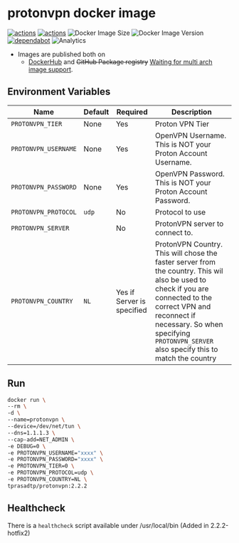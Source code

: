 # protonvpn docker image

[![actions](https://github.com/tprasadtp/protonvpn-docker/workflows/build/badge.svg)](https://github.com/tprasadtp/protonvpn-docker/actions?workflow=build)
[![actions](https://github.com/tprasadtp/protonvpn-docker/workflows/labels/badge.svg)](https://github.com/tprasadtp/protonvpn-docker/actions?workflow=labels)
![Docker Image Size](https://img.shields.io/docker/image-size/tprasadtp/protonvpn/latest)
![Docker Image Version](https://img.shields.io/docker/v/tprasadtp/protonvpn?sort=semver)
[![dependabot](https://api.dependabot.com/badges/status?host=github&repo=tprasadtp/protonvpn-docker)](https://app.dependabot.com)
![Analytics](https://ga-beacon.prasadt.com/UA-101760811-3/github/protonvpn-docker?pink&useReferer)

- Images are published both on
  - [DockerHub](https://hub.docker.com/r/tprasadtp/protonvpn-docker/tags) and ~~GitHub Package registry~~ [Waiting for  multi arch image support](https://github.community/t5/GitHub-API-Development-and/Handle-multi-arch-Docker-images-on-GitHub-Package-Registry/td-p/31650).

## Environment Variables

| Name | Default | Required | Description
|------|---------|----------|-------------
| `PROTONVPN_TIER`     | None   | Yes | Proton VPN Tier
| `PROTONVPN_USERNAME` | None   | Yes | OpenVPN Username. This is NOT your Proton Account Username.
| `PROTONVPN_PASSWORD` | None   | Yes | OpenVPN Password. This is NOT your Proton Account Password.
| `PROTONVPN_PROTOCOL` | `udp`  | No  | Protocol to use
| `PROTONVPN_SERVER`   |        | No  | ProtonVPN server to connect to.
| `PROTONVPN_COUNTRY`  | `NL`   | Yes if Server is specified  | ProtonVPN Country. This will chose the faster server from the country. This wil also be used to check if you are connected to the correct VPN and reconnect if necessary. So when specifying `PROTONVPN_SERVER` also specify this to match the country

## Run

```bash
docker run \
--rm \
-d \
--name=protonvpn \
--device=/dev/net/tun \
--dns=1.1.1.3 \
--cap-add=NET_ADMIN \
-e DEBUG=0 \
-e PROTONVPN_USERNAME="xxxx" \
-e PROTONVPN_PASSWORD="xxxx" \
-e PROTONVPN_TIER=0 \
-e PROTONVPN_PROTOCOL=udp \
-e PROTONVPN_COUNTRY=NL \
tprasadtp/protonvpn:2.2.2
```

## Healthcheck

There is a `healthcheck` script available under /usr/local/bin (Added in 2.2.2-hotfix2)
